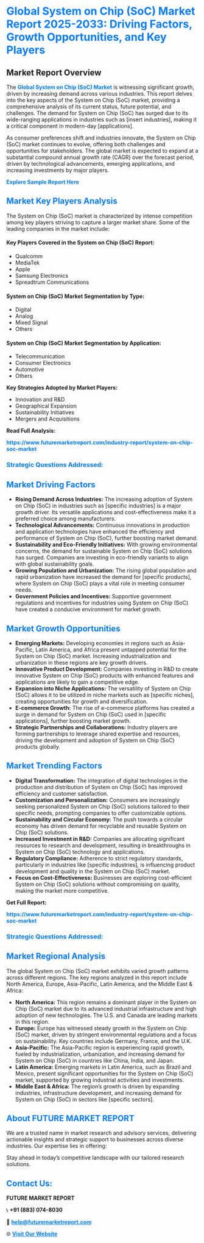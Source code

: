 <h1 style="color: #007BFF;">Global System on Chip (SoC) Market Report 2025-2033: Driving Factors, Growth Opportunities, and Key Players</h1>

<section id="overview">
<h2>Market Report Overview</h2>
<p>The <a href="https://www.futuremarketreport.com/industry-report/system-on-chip-soc-market" style="color: #007BFF; text-decoration: none;"><strong>Global System on Chip (SoC) Market</strong></a> is witnessing significant growth, driven by increasing demand across various industries. This report delves into the key aspects of the System on Chip (SoC) market, providing a comprehensive analysis of its current status, future potential, and challenges. The demand for System on Chip (SoC) has surged due to its wide-ranging applications in industries such as [insert industries], making it a critical component in modern-day [applications].</p>
<p>As consumer preferences shift and industries innovate, the System on Chip (SoC) market continues to evolve, offering both challenges and opportunities for stakeholders. The global market is expected to expand at a substantial compound annual growth rate (CAGR) over the forecast period, driven by technological advancements, emerging applications, and increasing investments by major players.</p>
</section>

<section id="overview">
<p><a href="https://www.futuremarketreport.com/request-sample/reportId=82454" style="color: #007BFF; text-decoration: none;"><strong>Explore Sample Report Here</strong></a></p>
</section>

<section id="key-players">
<h2 style="color: #007BFF;">Market Key Players Analysis</h2>
<p>The System on Chip (SoC) market is characterized by intense competition among key players striving to capture a larger market share. Some of the leading companies in the market include:</p>
<h4>Key Players Covered in the System on Chip (SoC) Report:</h4>
<ul><li>Qualcomm</li><li>MediaTek</li><li>Apple</li><li>Samsung Electronics</li><li>Spreadtrum Communications</li></ul>
<h4>System on Chip (SoC) Market Segmentation by Type:</h4>
<ul><li>Digital</li><li>Analog</li><li>Mixed Signal</li><li>Others</li></ul>

<h4>System on Chip (SoC) Market Segmentation by Application:</h4>
<ul><li>Telecommunication</li><li>Consumer Electronics</li><li>Automotive</li><li>Others</li></ul>
<p><strong>Key Strategies Adopted by Market Players:</strong></p>
<ul>
<li>Innovation and R&D</li>
<li>Geographical Expansion</li>
<li>Sustainability Initiatives</li>
<li>Mergers and Acquisitions</li>
</ul>
</section>

<section>
<p><strong>Read Full Analysis: </strong></p><a href="https://www.futuremarketreport.com/industry-report/system-on-chip-soc-market" style="color: #007BFF; text-decoration: none;"><strong>https://www.futuremarketreport.com/industry-report/system-on-chip-soc-market</strong></a>
<h3 style="color: #007BFF;">Strategic Questions Addressed:</h3>
</section>

<section id="driving-factors">
<h2 style="color: #007BFF;">Market Driving Factors</h2>
<ul>
<li><strong>Rising Demand Across Industries:</strong> The increasing adoption of System on Chip (SoC) in industries such as [specific industries] is a major growth driver. Its versatile applications and cost-effectiveness make it a preferred choice among manufacturers.</li>
<li><strong>Technological Advancements:</strong> Continuous innovations in production and application technologies have enhanced the efficiency and performance of System on Chip (SoC), further boosting market demand.</li>
<li><strong>Sustainability and Eco-Friendly Initiatives:</strong> With growing environmental concerns, the demand for sustainable System on Chip (SoC) solutions has surged. Companies are investing in eco-friendly variants to align with global sustainability goals.</li>
<li><strong>Growing Population and Urbanization:</strong> The rising global population and rapid urbanization have increased the demand for [specific products], where System on Chip (SoC) plays a vital role in meeting consumer needs.</li>
<li><strong>Government Policies and Incentives:</strong> Supportive government regulations and incentives for industries using System on Chip (SoC) have created a conducive environment for market growth.</li>
</ul>
</section>

<section id="growth-opportunities">
<h2 style="color: #007BFF;">Market Growth Opportunities</h2>
<ul>
<li><strong>Emerging Markets:</strong> Developing economies in regions such as Asia-Pacific, Latin America, and Africa present untapped potential for the System on Chip (SoC) market. Increasing industrialization and urbanization in these regions are key growth drivers.</li>
<li><strong>Innovative Product Development:</strong> Companies investing in R&D to create innovative System on Chip (SoC) products with enhanced features and applications are likely to gain a competitive edge.</li>
<li><strong>Expansion into Niche Applications:</strong> The versatility of System on Chip (SoC) allows it to be utilized in niche markets such as [specific niches], creating opportunities for growth and diversification.</li>
<li><strong>E-commerce Growth:</strong> The rise of e-commerce platforms has created a surge in demand for System on Chip (SoC) used in [specific applications], further boosting market growth.</li>
<li><strong>Strategic Partnerships and Collaborations:</strong> Industry players are forming partnerships to leverage shared expertise and resources, driving the development and adoption of System on Chip (SoC) products globally.</li>
</ul>
</section>

<section id="trending-factors">
<h2 style="color: #007BFF;">Market Trending Factors</h2>
<ul>
<li><strong>Digital Transformation:</strong> The integration of digital technologies in the production and distribution of System on Chip (SoC) has improved efficiency and customer satisfaction.</li>
<li><strong>Customization and Personalization:</strong> Consumers are increasingly seeking personalized System on Chip (SoC) solutions tailored to their specific needs, prompting companies to offer customizable options.</li>
<li><strong>Sustainability and Circular Economy:</strong> The push towards a circular economy has driven demand for recyclable and reusable System on Chip (SoC) solutions.</li>
<li><strong>Increased Investment in R&D:</strong> Companies are allocating significant resources to research and development, resulting in breakthroughs in System on Chip (SoC) technology and applications.</li>
<li><strong>Regulatory Compliance:</strong> Adherence to strict regulatory standards, particularly in industries like [specific industries], is influencing product development and quality in the System on Chip (SoC) market.</li>
<li><strong>Focus on Cost-Effectiveness:</strong> Businesses are exploring cost-efficient System on Chip (SoC) solutions without compromising on quality, making the market more competitive.</li>
</ul>
</section>

<section>
<p><strong>Get Full Report: </strong></p><a href="https://www.futuremarketreport.com/industry-report/system-on-chip-soc-market" style="color: #007BFF; text-decoration: none;"><strong>https://www.futuremarketreport.com/industry-report/system-on-chip-soc-market</strong></a>
<h3 style="color: #007BFF;">Strategic Questions Addressed:</h3>
</section>


<section id="regional-analysis">
<h2 style="color: #007BFF;">Market Regional Analysis</h2>
<p>The global System on Chip (SoC) market exhibits varied growth patterns across different regions. The key regions analyzed in this report include North America, Europe, Asia-Pacific, Latin America, and the Middle East & Africa:</p>
<ul>
<li><strong>North America:</strong> This region remains a dominant player in the System on Chip (SoC) market due to its advanced industrial infrastructure and high adoption of new technologies. The U.S. and Canada are leading markets in this region.</li>
<li><strong>Europe:</strong> Europe has witnessed steady growth in the System on Chip (SoC) market, driven by stringent environmental regulations and a focus on sustainability. Key countries include Germany, France, and the U.K.</li>
<li><strong>Asia-Pacific:</strong> The Asia-Pacific region is experiencing rapid growth, fueled by industrialization, urbanization, and increasing demand for System on Chip (SoC) in countries like China, India, and Japan.</li>
<li><strong>Latin America:</strong> Emerging markets in Latin America, such as Brazil and Mexico, present significant opportunities for the System on Chip (SoC) market, supported by growing industrial activities and investments.</li>
<li><strong>Middle East & Africa:</strong> The region’s growth is driven by expanding industries, infrastructure development, and increasing demand for System on Chip (SoC) in sectors like [specific sectors].</li>
</ul>
</section>

<footer>
<h2 style="color: #007BFF;">About FUTURE MARKET REPORT</h2>
<p>We are a trusted name in market research and advisory services, delivering actionable insights and strategic support to businesses across diverse industries. Our expertise lies in offering:</p>

<p>Stay ahead in today’s competitive landscape with our tailored research solutions.</p>

<h2 style="color: #007BFF;">Contact Us:</h2>
<p><strong>FUTURE MARKET REPORT</strong></p>
<p>📞 <strong>+91 (883) 074-8030</strong></p>
<p>📧 <strong><a href="mailto:help@futuremarketreport.com" style="color: #007BFF;">help@futuremarketreport.com</a></strong></p>
<p>🌐 <strong><a href="https://www.futuremarketreport.com/" style="color: #007BFF;">Visit Our Website</a></strong></p>
</footer>